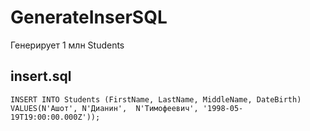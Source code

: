 # GenerateInserSQL
Генерирует 1 млн Students  

## insert.sql
```
INSERT INTO Students (FirstName, LastName, MiddleName, DateBirth)
VALUES(N'Ашот', N'Дианин',  N'Тимофеевич', '1998-05-19T19:00:00.000Z'));
```
